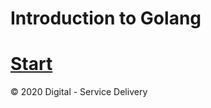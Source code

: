 Introduction to Golang
======================

# [Start](docs/slide-01.md) #
&copy; 2020 Digital - Service Delivery